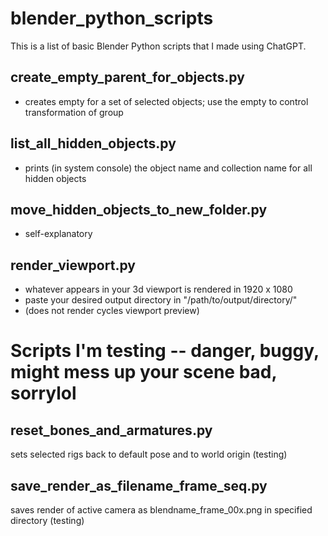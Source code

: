 # blender_python_scripts

This is a list of basic Blender Python scripts that I made using ChatGPT.

## create_empty_parent_for_objects.py
- creates empty for a set of selected objects; use the empty to control transformation of group

## list_all_hidden_objects.py
- prints (in system console) the object name and collection name for all hidden objects

## move_hidden_objects_to_new_folder.py
- self-explanatory

## render_viewport.py
- whatever appears in your 3d viewport is rendered in 1920 x 1080
- paste your desired output directory in "/path/to/output/directory/"
- (does not render cycles viewport preview)

# Scripts I'm testing -- danger, buggy, might mess up your scene bad, sorrylol

## reset_bones_and_armatures.py
sets selected rigs back to default pose and to world origin (testing)

## save_render_as_filename_frame_seq.py
saves render of active camera as blendname_frame_00x.png in specified directory (testing)
